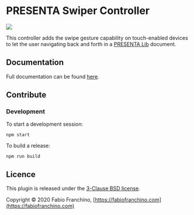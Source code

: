 # PRESENTA Swiper Controller

![](https://img.shields.io/npm/v/@presenta/controller-swiper)

This controller adds the swipe gesture capability on touch-enabled devices to let the user navigating back and forth in a [PRESENTA Lib](https://github.com/presenta-software/presenta-lib) document.

## Documentation

Full documentation can be found [here](https://lib.presenta.cc/plugins/controllers/swiper).

## Contribute

### Development

To start a development session:

	npm start

To build a release:

	npm run build

## Licence

This plugin is released under the [3-Clause BSD license](LICENSE).

Copyright © 2020 Fabio Franchino, [https://fabiofranchino.com](https://fabiofranchino.com)
